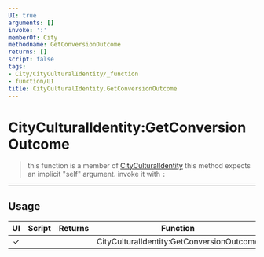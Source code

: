 ```yaml
---
UI: true
arguments: []
invoke: ':'
memberOf: City
methodname: GetConversionOutcome
returns: []
script: false
tags:
- City/CityCulturalIdentity/_function
- function/UI
title: CityCulturalIdentity.GetConversionOutcome
---
```

# CityCulturalIdentity:GetConversionOutcome
> this function is a member of [CityCulturalIdentity](civ-6/lua/CityCulturalIdentity.md)
> this method expects an implicit "self" argument. invoke it with `:`
-----
## Usage
|  UI | Script | Returns | Function | Arguments |
|:---:|:------:|-------:|:--------:|:---------|
|✓| ||CityCulturalIdentity:GetConversionOutcome||
